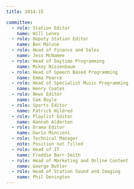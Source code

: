 ```yaml
---
title: 2014-15

committee:
  - role: Station Editor
    name: Will Leney
  - role: Deputy Station Editor
    name: Ben Malone
  - role: Head of Finance and Sales
    name: Jess McNamee
  - role: Head of Daytime Programming
    name: Mikey Nissenbaum
  - role: Head of Speech Based Programming
    name: Emma Pearce
  - role: Head of Specialist Music Programming
    name: Henry Coates
  - role: News Editor
    name: Sam Boyle
  - role: Sports Editor
    name: Patrick Hildred
  - role: Playlist Editor
    name: Hannah Alderton
  - role: Drama Editor
    name: Dario Mincioni
  - role: Technical Manager
    note: Position not filled
  - role: Head of IT
    name: Freddie Barr-Smith
  - role: Head of Marketing and Online Content
    name: George Butler
  - role: Head of Station Sound and Imaging
    name: Phil Denington
---
```

